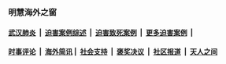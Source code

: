 
### 明慧海外之窗

####  [武汉肺炎](indexes/365.md?t=04150001) &nbsp;|&nbsp;  [迫害案例综述](indexes/328.md?t=04150001) &nbsp;|&nbsp; [迫害致死案例](indexes/277.md?t=04150001)  &nbsp;|&nbsp; [更多迫害案例](indexes/81.md?t=04150001)  &nbsp;|&nbsp; 
####  [时事评论](indexes/19.md?t=04150001) &nbsp;|&nbsp; [海外简讯](indexes/245.md?t=04150001)&nbsp;|&nbsp;  [社会支持](indexes/140.md?t=04150001) &nbsp;|&nbsp; [褒奖决议](indexes/282.md?t=04150001) &nbsp;|&nbsp; [社区报道](indexes/91.md?t=04150001)  &nbsp;|&nbsp; [天人之间](indexes/78.md?t=04150001) 


